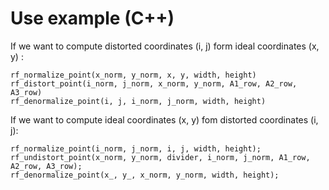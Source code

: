 # Use example (C++)

If we want to compute distorted coordinates (i, j) form ideal coordinates (x, y) :
~~~~
rf_normalize_point(x_norm, y_norm, x, y, width, height)
rf_distort_point(i_norm, j_norm, x_norm, y_norm, A1_row, A2_row, A3_row)
rf_denormalize_point(i, j, i_norm, j_norm, width, height)
~~~~

If we want to compute  ideal coordinates (x, y) fom distorted coordinates (i, j):
~~~~
rf_normalize_point(i_norm, j_norm, i, j, width, height);
rf_undistort_point(x_norm, y_norm, divider, i_norm, j_norm, A1_row, A2_row, A3_row);
rf_denormalize_point(x_, y_, x_norm, y_norm, width, height);
~~~~
